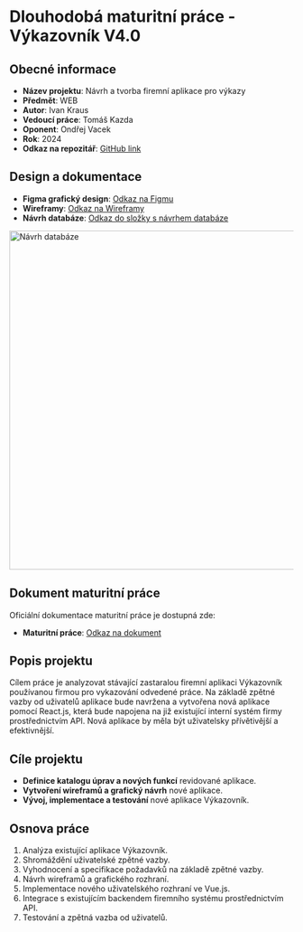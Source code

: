 <h1>Dlouhodobá maturitní práce - Výkazovník V4.0</h1>
<div class="section">
    <h2 class="section-title">Obecné informace</h2>
    <ul>
        <li><strong>Název projektu</strong>: Návrh a tvorba firemní aplikace pro výkazy</li>
        <li><strong>Předmět</strong>: WEB</li>
        <li><strong>Autor</strong>: Ivan Kraus</li>
        <li><strong>Vedoucí práce</strong>: Tomáš Kazda</li>
        <li><strong>Oponent</strong>: Ondřej Vacek</li>
        <li><strong>Rok</strong>: 2024</li>
        <li><strong>Odkaz na repozitář</strong>: <a href="https://github.com/pslib-cz/MP2024-25_Kraus-Ivan_Navrh-a-tvorba-firemni-aplikace-pro-vykazy">GitHub link</a></li>
    </ul>
</div>

<div class="section">
    <h2 class="section-title">Design a dokumentace</h2>
    <ul>
        <li><strong>Figma grafický design</strong>: 
            <a href="https://www.figma.com/design/2ffU1Qy1nT7YSvA58nPPcX/V%C3%BDkazovn%C3%ADk-V4.0?node-id=19-2&p=f&t=CvkypDnicCBvmVl6-0">
                Odkaz na Figmu
            </a>
        </li>
        <li><strong>Wireframy</strong>: 
            <a href="https://www.figma.com/design/2ffU1Qy1nT7YSvA58nPPcX/V%C3%BDkazovn%C3%ADk-V4.0?node-id=0-1&p=f&t=CvkypDnicCBvmVl6-0">
                Odkaz na Wireframy
            </a>
        </li>
        <li><strong>Návrh databáze</strong>: 
            <a href="./Documentation/Database/">Odkaz do složky s návrhem databáze</a>
        </li>
    </ul>
    <img src="./Documentation/Database/db-design.png" alt="Návrh databáze" width="600">
</div>


<div class="section">
    <h2 class="section-title">Dokument maturitní práce</h2>
    <p>Oficiální dokumentace maturitní práce je dostupná zde:</p>
    <ul>
        <li><strong>Maturitní práce</strong>: <a href="https://pslib-my.sharepoint.com/:w:/g/personal/ivan_kraus_021_pslib_cz/EREstno_YAhAhziebQxfJUUBafY1LVzwNe0VrICEOoC6Yw?e=Yrf2xb">Odkaz na dokument</a></li>
    </ul>
</div>

<div class="section">
    <h2 class="section-title">Popis projektu</h2>
    <p>Cílem práce je analyzovat stávající zastaralou firemní aplikaci Výkazovník používanou firmou pro vykazování odvedené práce. Na základě zpětné vazby od uživatelů aplikace bude navržena a vytvořena nová aplikace pomocí React.js, která bude napojena na již existující interní systém firmy prostřednictvím API. Nová aplikace by měla být uživatelsky přívětivější a efektivnější.</p>
</div>

<div class="section">
    <h2 class="section-title">Cíle projektu</h2>
    <ul>
        <li><strong>Definice katalogu úprav a nových funkcí</strong> revidované aplikace.</li>
        <li><strong>Vytvoření wireframů a grafický návrh</strong> nové aplikace.</li>
        <li><strong>Vývoj, implementace a testování</strong> nové aplikace Výkazovník.</li>
    </ul>
</div>

<div class="section">
    <h2 class="section-title">Osnova práce</h2>
    <ol>
        <li>Analýza existující aplikace Výkazovník.</li>
        <li>Shromáždění uživatelské zpětné vazby.</li>
        <li>Vyhodnocení a specifikace požadavků na základě zpětné vazby.</li>
        <li>Návrh wireframů a grafického rozhraní.</li>
        <li>Implementace nového uživatelského rozhraní ve Vue.js.</li>
        <li>Integrace s existujícím backendem firemního systému prostřednictvím API.</li>
        <li>Testování a zpětná vazba od uživatelů.</li>
    </ol>
</div>
